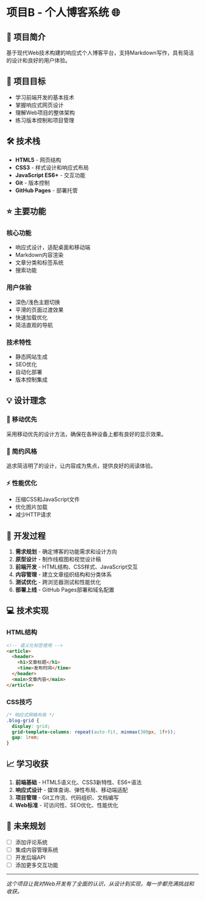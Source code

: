 # 项目B - 个人博客系统 🌐

## 📝 项目简介

基于现代Web技术构建的响应式个人博客平台，支持Markdown写作，具有简洁的设计和良好的用户体验。

## 🎯 项目目标

- 学习前端开发的基本技术
- 掌握响应式网页设计
- 理解Web项目的整体架构
- 练习版本控制和项目管理

## 🛠️ 技术栈

- **HTML5** - 网页结构
- **CSS3** - 样式设计和响应式布局
- **JavaScript ES6+** - 交互功能
- **Git** - 版本控制
- **GitHub Pages** - 部署托管

## ⭐ 主要功能

### 核心功能
- 响应式设计，适配桌面和移动端
- Markdown内容渲染
- 文章分类和标签系统
- 搜索功能

### 用户体验
- 深色/浅色主题切换
- 平滑的页面过渡效果
- 快速加载优化
- 简洁直观的导航

### 技术特性
- 静态网站生成
- SEO优化
- 自动化部署
- 版本控制集成

## 💡 设计理念

### 📱 移动优先
采用移动优先的设计方法，确保在各种设备上都有良好的显示效果。

### 🎨 简约风格
追求简洁明了的设计，让内容成为焦点，提供良好的阅读体验。

### ⚡ 性能优化
- 压缩CSS和JavaScript文件
- 优化图片加载
- 减少HTTP请求

## 🔧 开发过程

1. **需求规划** - 确定博客的功能需求和设计方向
2. **原型设计** - 制作线框图和视觉设计稿
3. **前端开发** - HTML结构、CSS样式、JavaScript交互
4. **内容管理** - 建立文章组织结构和分类体系
5. **测试优化** - 跨浏览器测试和性能优化
6. **部署上线** - GitHub Pages部署和域名配置

## 💻 技术实现

### HTML结构
```html
<!-- 语义化标签使用 -->
<article>
  <header>
    <h1>文章标题</h1>
    <time>发布时间</time>
  </header>
  <main>文章内容</main>
</article>
```

### CSS技巧
```css
/* 响应式网格布局 */
.blog-grid {
  display: grid;
  grid-template-columns: repeat(auto-fit, minmax(300px, 1fr));
  gap: 1rem;
}
```

## 📈 学习收获

1. **前端基础** - HTML5语义化、CSS3新特性、ES6+语法
2. **响应式设计** - 媒体查询、弹性布局、移动端适配
3. **项目管理** - Git工作流、代码组织、文档编写
4. **Web标准** - 可访问性、SEO优化、性能优化

## 🚀 未来规划

- [ ] 添加评论系统
- [ ] 集成内容管理系统
- [ ] 开发后端API
- [ ] 添加更多交互功能

---

*这个项目让我对Web开发有了全面的认识，从设计到实现，每一步都充满挑战和收获。*
